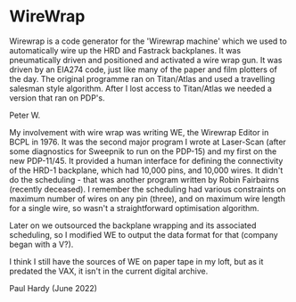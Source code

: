 WireWrap
====

Wirewrap is a code generator for the 'Wirewrap machine' which we used
to automatically wire up the HRD and Fastrack backplanes. It was
pneumatically driven and positioned and activated a wire wrap gun. It
was driven by an EIA274 code, just like many of the paper and film
plotters of the day. The original programme ran on Titan/Atlas and
used a travelling salesman style algorithm. After I lost access to
Titan/Atlas we needed a version that ran on PDP's.

Peter W.


My involvement with wire wrap was writing WE, the Wirewrap Editor in
BCPL in 1976. It was the second major program I wrote at Laser-Scan
(after some diagnostics for Sweepnik to run on the PDP-15) and my
first on the new PDP-11/45. It provided a human interface for defining
the connectivity of the HRD-1 backplane, which had 10,000 pins, and
10,000 wires. It didn't do the scheduling - that was another program
written by Robin Fairbairns (recently deceased). I remember the
scheduling had various constraints on maximum number of wires on any
pin (three), and on maximum wire length for a single wire, so wasn't a
straightforward optimisation algorithm.

Later on we outsourced the backplane wrapping and its associated
scheduling, so I modified WE to output the data format for that
(company began with a V?).

I think I still have the sources of WE on paper tape in my loft, but
as it predated the VAX, it isn't in the current digital archive.

Paul Hardy (June 2022)
